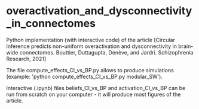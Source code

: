 # overactivation_and_dysconnectivity_in_connectomes

Python implementation (with interactive code) of the article [Circular Inference predicts non-uniform overactivation and dysconnectivity in brain-wide connectomes. Bouttier, Duttagupta, Denève, and Jardri. Schizophrenia Research, 2021]

The file compute_effects_CI_vs_BP.py allows to produce simulations (example: 'python compute_effects_CI_vs_BP.py modular_SW'). 

Interactive (.ipynb) files beliefs_CI_vs_BP and activation_CI_vs_BP can be run from scratch on your computer - it will produce most figures of the article.
